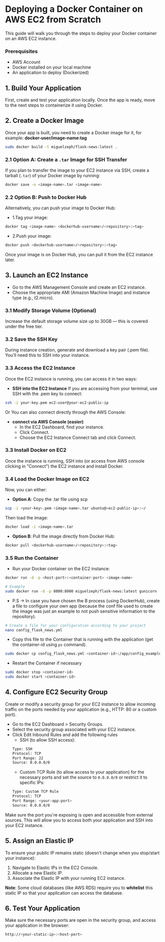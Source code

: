 # Deploying a Docker Container on AWS EC2 from Scratch

This guide will walk you through the steps to deploy your Docker container on an AWS EC2 instance.

### Prerequisites
- AWS Account
- Docker installed on your local machine
- An application to deploy (Dockerized)

## 1. Build Your Application
First, create and test your application locally. Once the app is ready, move to the next steps to containerize it using Docker.

## 2. Create a Docker Image
Once your app is built, you need to create a Docker image for it, for example: **docker-user/image-name:tag**

```bash
sudo docker build -t miguelzeph/flask-news:latest .
```

### 2.1 Option A: Create a `.tar` Image for SSH Transfer
If you plan to transfer the image to your EC2 instance via SSH, create a tarball (`.tar`) of your Docker image by running:
```bash
docker save -o <image-name>.tar <image-name>
```

### 2.2 Option B: Push to Docker Hub
Alternatively, you can push your image to Docker Hub:

- 1.Tag your image:
```bash
docker tag <image-name> <dockerhub-username>/<repository>:<tag>
```

- 2.Push your image:
```bash
docker push <dockerhub-username>/<repository>:<tag>
```
Once your image is on Docker Hub, you can pull it from the EC2 instance later.

## 3. Launch an EC2 Instance
- Go to the AWS Management Console and create an EC2 instance.
- Choose the appropriate AMI (Amazon Machine Image) and instance type (e.g., t2.micro).

### 3.1 Modify Storage Volume (Optional)
Increase the default storage volume size up to 30GB — this is covered under the free tier.

### 3.2 Save the SSH Key
During instance creation, generate and download a key pair (.pem file). You'll need this to SSH into your instance.

### 3.3 Access the EC2 Instance
Once the EC2 instance is running, you can access it in two ways:

- **SSH into the EC2 Instance**
If you are accessing from your terminal, use SSH with the .pem key to connect:

```bash
ssh -i your-key.pem ec2-user@your-ec2-public-ip
```

Or You can also connect directly through the AWS Console:

- **connect via AWS Console (easier)**
    - In the EC2 Dashboard, find your instance.
    - Click Connect.
    - Choose the EC2 Instance Connect tab and click Connect.

### 3.3 Install Docker on EC2
Once the instance is running, SSH into (or access from AWS console clicking in "Connect") the EC2 instance and install Docker.

### 3.4 Load the Docker Image on EC2
Now, you can either:

- **Option A**: Copy the .tar file using scp
```bash
scp -i <your-key>.pem <image-name>.tar ubuntu@<ec2-public-ip>:~/
```
Then load the image:
```bash
docker load -i <image-name>.tar
```

- **Option B**: Pull the image directly from Docker Hub:
```bash
docker pull <dockerhub-username>/<repository>:<tag>
```
### 3.5 Run the Container

- Run your Docker container on the EC2 instance:

```bash
docker run -d -p <host-port>:<container-port> <image-name>

# Example
sudo docker run -d -p 8000:8000 miguelzeph/flask-news:latest gunicorn -w 4 -b 0.0.0.0:8000 app:app

```

- P.S -> In case you have chosen the B process (using DockerHub), create a file to configure your own app (because the conf file used to create the image was just an example to not push sensitive information to the repository).

```bash
# Create a file for your configuration according to your project
nano config_flask_news.yml
```

- Copy this file to the Container that is running with the application (get the container-id using `ps` command).

```bash
sudo docker cp config_flask_news.yml <container-id>:/app/config_example.yml
```

- Restart the Container if necessary

```bash
sudo docker stop <container-id>
sudo docker start <container-id>
```

## 4. Configure EC2 Security Group
Create or modify a security group for your EC2 instance to allow incoming traffic on the ports needed by your application (e.g., HTTP: 80 or a custom port).

- Go to the EC2 Dashboard > Security Groups.
- Select the security group associated with your EC2 instance.
- Click Edit Inbound Rules and add the following rules
    - SSH (to allow SSH access):
    ```bash
    Type: SSH
    Protocol: TCP
    Port Range: 22
    Source: 0.0.0.0/0
    ```
    - Custom TCP Rule (to allow access to your application) for the necessary ports and set the source to `0.0.0.0/0` or restrict it to specific IPs:
    ```bash
    Type: Custom TCP Rule
    Protocol: TCP
    Port Range: <your-app-port>
    Source: 0.0.0.0/0
    ```

Make sure the port you're exposing is open and accessible from external sources. This will allow you to access both your application and SSH into your EC2 instance.

## 5. Assign an Elastic IP
To ensure your public IP remains static (doesn’t change when you stop/start your instance):

1. Navigate to Elastic IPs in the EC2 Console.
2. Allocate a new Elastic IP.
3. Associate the Elastic IP with your running EC2 instance.

**Note**: Some cloud databases (like AWS RDS) require you to **whitelist** this static IP so that your application can access the database.

## 6. Test Your Application
Make sure the necessary ports are open in the security group, and access your application in the browser:

```bash
http://<your-static-ip>:<host-port>
```
